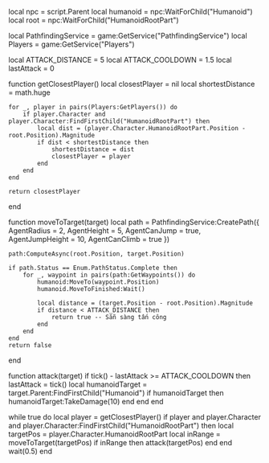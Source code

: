local npc = script.Parent
local humanoid = npc:WaitForChild("Humanoid")
local root = npc:WaitForChild("HumanoidRootPart")

local PathfindingService = game:GetService("PathfindingService")
local Players = game:GetService("Players")

local ATTACK_DISTANCE = 5
local ATTACK_COOLDOWN = 1.5
local lastAttack = 0

function getClosestPlayer()
    local closestPlayer = nil
    local shortestDistance = math.huge

    for _, player in pairs(Players:GetPlayers()) do
        if player.Character and player.Character:FindFirstChild("HumanoidRootPart") then
            local dist = (player.Character.HumanoidRootPart.Position - root.Position).Magnitude
            if dist < shortestDistance then
                shortestDistance = dist
                closestPlayer = player
            end
        end
    end

    return closestPlayer
end

function moveToTarget(target)
    local path = PathfindingService:CreatePath({
        AgentRadius = 2,
        AgentHeight = 5,
        AgentCanJump = true,
        AgentJumpHeight = 10,
        AgentCanClimb = true
    })

    path:ComputeAsync(root.Position, target.Position)

    if path.Status == Enum.PathStatus.Complete then
        for _, waypoint in pairs(path:GetWaypoints()) do
            humanoid:MoveTo(waypoint.Position)
            humanoid.MoveToFinished:Wait()

            local distance = (target.Position - root.Position).Magnitude
            if distance < ATTACK_DISTANCE then
                return true -- Sẵn sàng tấn công
            end
        end
    end
    return false
end

function attack(target)
    if tick() - lastAttack >= ATTACK_COOLDOWN then
        lastAttack = tick()
        local humanoidTarget = target.Parent:FindFirstChild("Humanoid")
        if humanoidTarget then
            humanoidTarget:TakeDamage(10)
        end
    end
end

while true do
    local player = getClosestPlayer()
    if player and player.Character and player.Character:FindFirstChild("HumanoidRootPart") then
        local targetPos = player.Character.HumanoidRootPart
        local inRange = moveToTarget(targetPos)
        if inRange then
            attack(targetPos)
        end
    end
    wait(0.5)
end
